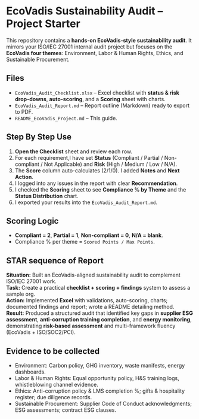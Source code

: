 # EcoVadis Sustainability Audit – Project Starter

This repository contains a **hands-on EcoVadis-style sustainability audit**. It mirrors your ISO/IEC 27001 internal audit project but focuses on the **EcoVadis four themes**: Environment, Labor & Human Rights, Ethics, and Sustainable Procurement.

## Files
- `EcoVadis_Audit_Checklist.xlsx` – Excel checklist with **status & risk drop-downs**, **auto-scoring**, and a **Scoring** sheet with charts.
- `EcoVadis_Audit_Report.md` – Report outline (Markdown) ready to export to PDF.
- `README_EcoVadis_Project.md` – This guide.

## Step By Step Use
1. **Open the Checklist** sheet and review each row.
2. For each requirement,I have set **Status** (Compliant / Partial / Non-compliant / Not Applicable) and **Risk** (High / Medium / Low / N/A).
3. The **Score** column auto-calculates (2/1/0). I added **Notes** and **Next Action**.
4. I logged into any issues in the report with clear **Recommendation**.
5. I checked the **Scoring** sheet to see **Compliance % by Theme** and the **Status Distribution** chart.
6. I exported your results into the `EcoVadis_Audit_Report.md`.

## Scoring Logic
- **Compliant = 2**, **Partial = 1**, **Non-compliant = 0**, **N/A = blank**.
- Compliance % per theme = `Scored Points / Max Points`.

## STAR sequence of Report
**Situation:** Built an EcoVadis-aligned sustainability audit to complement ISO/IEC 27001 work.  
**Task:** Create a practical **checklist + scoring + findings** system to assess a sample org.  
**Action:** Implemented **Excel** with validations, auto-scoring, charts; documented findings and report; wrote a README detailing method.  
**Result:** Produced a structured audit that identified key gaps in **supplier ESG assessment**, **anti-corruption training completion**, and **energy monitoring**, demonstrating **risk-based assessment** and multi-framework fluency (EcoVadis + ISO/SOC2/PCI).

## Evidence to be collected
- Environment: Carbon policy, GHG inventory, waste manifests, energy dashboards.  
- Labor & Human Rights: Equal opportunity policy, H&S training logs, whistleblowing channel evidence.  
- Ethics: Anti-corruption policy & LMS completion %; gifts & hospitality register; due diligence records.  
- Sustainable Procurement: Supplier Code of Conduct acknowledgments; ESG assessments; contract ESG clauses.
